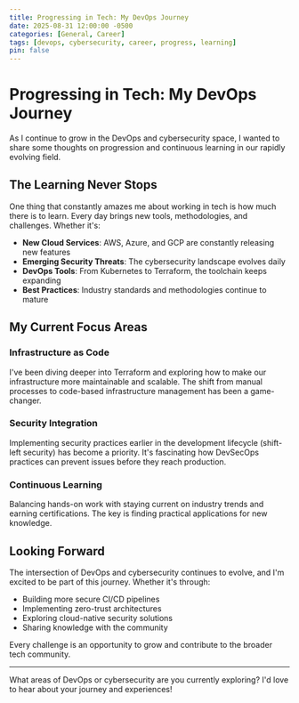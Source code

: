 ```yaml
---
title: Progressing in Tech: My DevOps Journey
date: 2025-08-31 12:00:00 -0500
categories: [General, Career]
tags: [devops, cybersecurity, career, progress, learning]
pin: false
---
```


# Progressing in Tech: My DevOps Journey

As I continue to grow in the DevOps and cybersecurity space, I wanted to share some thoughts on progression and continuous learning in our rapidly evolving field.

## The Learning Never Stops

One thing that constantly amazes me about working in tech is how much there is to learn. Every day brings new tools, methodologies, and challenges. Whether it's:

- **New Cloud Services**: AWS, Azure, and GCP are constantly releasing new features
- **Emerging Security Threats**: The cybersecurity landscape evolves daily
- **DevOps Tools**: From Kubernetes to Terraform, the toolchain keeps expanding
- **Best Practices**: Industry standards and methodologies continue to mature

## My Current Focus Areas

### Infrastructure as Code
I've been diving deeper into Terraform and exploring how to make our infrastructure more maintainable and scalable. The shift from manual processes to code-based infrastructure management has been a game-changer.

### Security Integration
Implementing security practices earlier in the development lifecycle (shift-left security) has become a priority. It's fascinating how DevSecOps practices can prevent issues before they reach production.

### Continuous Learning
Balancing hands-on work with staying current on industry trends and earning certifications. The key is finding practical applications for new knowledge.

## Looking Forward

The intersection of DevOps and cybersecurity continues to evolve, and I'm excited to be part of this journey. Whether it's through:

- Building more secure CI/CD pipelines
- Implementing zero-trust architectures
- Exploring cloud-native security solutions
- Sharing knowledge with the community

Every challenge is an opportunity to grow and contribute to the broader tech community.

---

What areas of DevOps or cybersecurity are you currently exploring? I'd love to hear about your journey and experiences!
